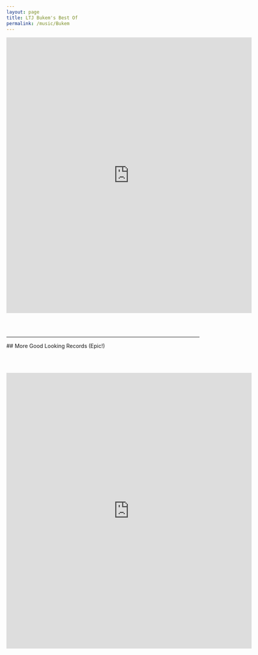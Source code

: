 ```yaml
---
layout: page
title: LTJ Bukem's Best Of
permalink: /music/Bukem
---
```


<iframe src="https://embed.spotify.com/?uri=spotify%3Aalbum%3A6nR8pBpPATlwBQ6WiGHDt6&theme=white" width="640" height="720" frameborder="0" allowtransparency="true"></iframe>

<br><br>

---

## More Good Looking Records (Epic!)

<br><br>

<iframe src="https://embed.spotify.com/?uri=spotify%3Auser%3Aandycoke%3Aplaylist%3A6ppXpzOSE2boUG3SpyiGSP&theme=white" width="640" height="720" frameborder="0" allowtransparency="true"></iframe>
